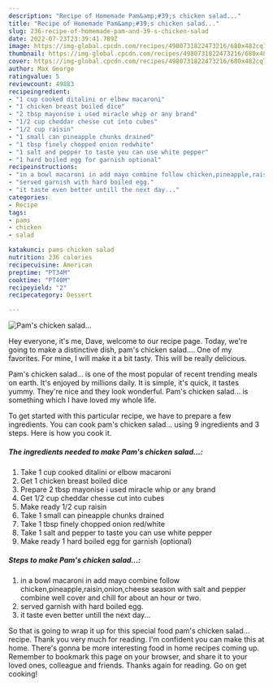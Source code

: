 ```yaml
---
description: "Recipe of Homemade Pam&amp;#39;s chicken salad..."
title: "Recipe of Homemade Pam&amp;#39;s chicken salad..."
slug: 236-recipe-of-homemade-pam-and-39-s-chicken-salad
date: 2022-07-23T23:39:41.789Z
image: https://img-global.cpcdn.com/recipes/4980731822473216/680x482cq70/pams-chicken-salad-recipe-main-photo.jpg
thumbnail: https://img-global.cpcdn.com/recipes/4980731822473216/680x482cq70/pams-chicken-salad-recipe-main-photo.jpg
cover: https://img-global.cpcdn.com/recipes/4980731822473216/680x482cq70/pams-chicken-salad-recipe-main-photo.jpg
author: Max George
ratingvalue: 5
reviewcount: 49883
recipeingredient:
- "1 cup cooked ditalini or elbow macaroni"
- "1 chicken breast boiled dice"
- "2 tbsp mayonise i used miracle whip or any brand"
- "1/2 cup cheddar chesse cut into cubes"
- "1/2 cup raisin"
- "1 small can pineapple chunks drained"
- "1 tbsp finely chopped onion redwhite"
- "1 salt and pepper to taste you can use white pepper"
- "1 hard boiled egg for garnish optional"
recipeinstructions:
- "in a bowl macaroni in add mayo combine follow chicken,pineapple,raisin,onion,cheese season with salt and pepper combine well cover and chill for about an hour or two."
- "served garnish with hard boiled egg."
- "it taste even better untill the next day..."
categories:
- Recipe
tags:
- pams
- chicken
- salad

katakunci: pams chicken salad 
nutrition: 236 calories
recipecuisine: American
preptime: "PT34M"
cooktime: "PT40M"
recipeyield: "2"
recipecategory: Dessert

---
```



![Pam&#39;s chicken salad...](https://img-global.cpcdn.com/recipes/4980731822473216/680x482cq70/pams-chicken-salad-recipe-main-photo.jpg)

Hey everyone, it's me, Dave, welcome to our recipe page. Today, we're going to make a distinctive dish, pam&#39;s chicken salad.... One of my favorites. For mine, I will make it a bit tasty. This will be really delicious.

Pam&#39;s chicken salad... is one of the most popular of recent trending meals on earth. It's enjoyed by millions daily. It is simple, it's quick, it tastes yummy. They're nice and they look wonderful. Pam&#39;s chicken salad... is something which I have loved my whole life.




To get started with this particular recipe, we have to prepare a few ingredients. You can cook pam&#39;s chicken salad... using 9 ingredients and 3 steps. Here is how you cook it.

<!--inarticleads1-->

##### The ingredients needed to make Pam&#39;s chicken salad...:

1. Take 1 cup cooked ditalini or elbow macaroni
1. Get 1 chicken breast boiled dice
1. Prepare 2 tbsp mayonise i used miracle whip or any brand
1. Get 1/2 cup cheddar chesse cut into cubes
1. Make ready 1/2 cup raisin
1. Take 1 small can pineapple chunks drained
1. Take 1 tbsp finely chopped onion red/white
1. Take 1 salt and pepper to taste you can use white pepper
1. Make ready 1 hard boiled egg for garnish (optional)




<!--inarticleads2-->

##### Steps to make Pam&#39;s chicken salad...:

1. in a bowl macaroni in add mayo combine follow chicken,pineapple,raisin,onion,cheese season with salt and pepper combine well cover and chill for about an hour or two.
1. served garnish with hard boiled egg.
1. it taste even better untill the next day...




So that is going to wrap it up for this special food pam&#39;s chicken salad... recipe. Thank you very much for reading. I'm confident you can make this at home. There's gonna be more interesting food in home recipes coming up. Remember to bookmark this page on your browser, and share it to your loved ones, colleague and friends. Thanks again for reading. Go on get cooking!
